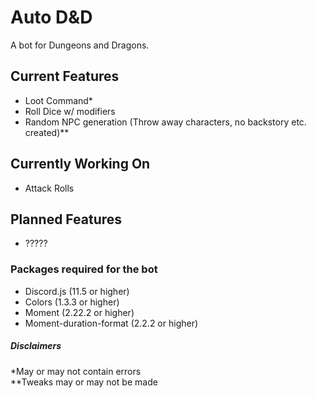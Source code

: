 # Auto D&D
A bot for Dungeons and Dragons.

## Current Features
-	Loot Command*
- Roll Dice w/ modifiers
- Random NPC generation (Throw away characters, no backstory etc. created)**

## Currently Working On
- Attack Rolls

## Planned Features
- ?????

### Packages required for the bot
- Discord.js (11.5 or higher)
- Colors (1.3.3 or higher)
- Moment (2.22.2 or higher)
- Moment-duration-format (2.2.2 or higher)

##### Disclaimers
*May or may not contain errors<br/>
**Tweaks may or may not be made
